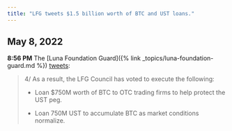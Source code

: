 ```yaml
---
title: "LFG tweets $1.5 billion worth of BTC and UST loans."
---
```


## May 8, 2022

**8:56 PM** The [Luna Foundation Guard]({% link _topics/luna-foundation-guard.md %}) [tweets](https://twitter.com/LFG_org/status/1523512201088143360):

> 4/ As a result, the LFG Council has voted to execute the following:
>
> - Loan $750M worth of BTC to OTC trading firms to help protect the UST peg.
> 
> - Loan 750M UST to accumulate BTC as market conditions normalize.
